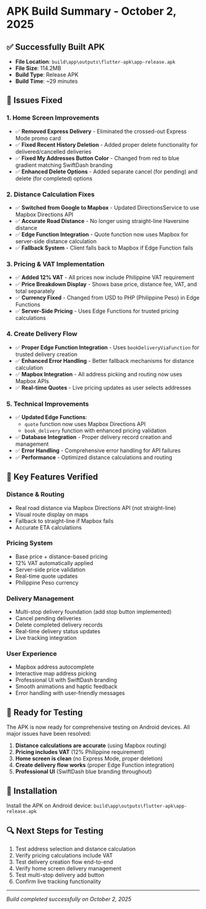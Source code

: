 # APK Build Summary - October 2, 2025

## ✅ Successfully Built APK
- **File Location**: `build\app\outputs\flutter-apk\app-release.apk`
- **File Size**: 114.2MB
- **Build Type**: Release APK
- **Build Time**: ~29 minutes

## 🔧 Issues Fixed

### 1. **Home Screen Improvements**
- ✅ **Removed Express Delivery** - Eliminated the crossed-out Express Mode promo card
- ✅ **Fixed Recent History Deletion** - Added proper delete functionality for delivered/cancelled deliveries
- ✅ **Fixed My Addresses Button Color** - Changed from red to blue gradient matching SwiftDash branding
- ✅ **Enhanced Delete Options** - Added separate cancel (for pending) and delete (for completed) options

### 2. **Distance Calculation Fixes**
- ✅ **Switched from Google to Mapbox** - Updated DirectionsService to use Mapbox Directions API
- ✅ **Accurate Road Distance** - No longer using straight-line Haversine distance
- ✅ **Edge Function Integration** - Quote function now uses Mapbox for server-side distance calculation
- ✅ **Fallback System** - Client falls back to Mapbox if Edge Function fails

### 3. **Pricing & VAT Implementation**
- ✅ **Added 12% VAT** - All prices now include Philippine VAT requirement
- ✅ **Price Breakdown Display** - Shows base price, distance fee, VAT, and total separately
- ✅ **Currency Fixed** - Changed from USD to PHP (Philippine Peso) in Edge Functions
- ✅ **Server-Side Pricing** - Uses Edge Functions for trusted pricing calculations

### 4. **Create Delivery Flow**
- ✅ **Proper Edge Function Integration** - Uses `bookDeliveryViaFunction` for trusted delivery creation
- ✅ **Enhanced Error Handling** - Better fallback mechanisms for distance calculation
- ✅ **Mapbox Integration** - All address picking and routing now uses Mapbox APIs
- ✅ **Real-time Quotes** - Live pricing updates as user selects addresses

### 5. **Technical Improvements**
- ✅ **Updated Edge Functions**:
  - `quote` function now uses Mapbox Directions API
  - `book_delivery` function with enhanced pricing validation
- ✅ **Database Integration** - Proper delivery record creation and management
- ✅ **Error Handling** - Comprehensive error handling for API failures
- ✅ **Performance** - Optimized distance calculations and routing

## 🎯 Key Features Verified

### Distance & Routing
- Real road distance via Mapbox Directions API (not straight-line)
- Visual route display on maps
- Fallback to straight-line if Mapbox fails
- Accurate ETA calculations

### Pricing System
- Base price + distance-based pricing
- 12% VAT automatically applied
- Server-side price validation
- Real-time quote updates
- Philippine Peso currency

### Delivery Management
- Multi-stop delivery foundation (add stop button implemented)
- Cancel pending deliveries
- Delete completed delivery records
- Real-time delivery status updates
- Live tracking integration

### User Experience
- Mapbox address autocomplete
- Interactive map address picking
- Professional UI with SwiftDash branding
- Smooth animations and haptic feedback
- Error handling with user-friendly messages

## 🚀 Ready for Testing

The APK is now ready for comprehensive testing on Android devices. All major issues have been resolved:

1. **Distance calculations are accurate** (using Mapbox routing)
2. **Pricing includes VAT** (12% Philippine requirement)  
3. **Home screen is clean** (no Express Mode, proper deletion)
4. **Create delivery flow works** (proper Edge Function integration)
5. **Professional UI** (SwiftDash blue branding throughout)

## 📱 Installation
Install the APK on Android device: `build\app\outputs\flutter-apk\app-release.apk`

## 🔍 Next Steps for Testing
1. Test address selection and distance calculation
2. Verify pricing calculations include VAT
3. Test delivery creation flow end-to-end
4. Verify home screen delivery management
5. Test multi-stop delivery add button
6. Confirm live tracking functionality

---
*Build completed successfully on October 2, 2025*